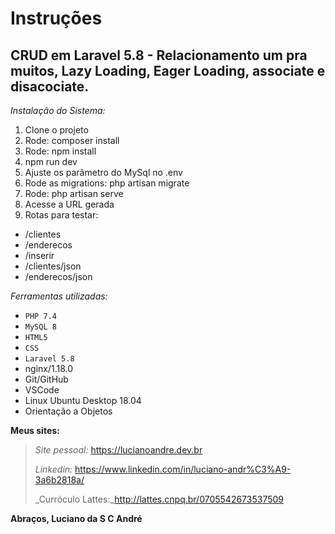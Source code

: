 # **Instruções**
## CRUD em Laravel 5.8 - Relacionamento um pra muitos, Lazy Loading, Eager Loading, associate e disacociate.

_Instalação do Sistema:_

1. Clone o projeto
2. Rode: composer install
3. Rode: npm install
4. npm run dev
5. Ajuste os parâmetro do MySql no .env
6. Rode as migrations: php artisan migrate
7. Rode: php artisan serve
8. Acesse a URL gerada
9. Rotas para testar:
- /clientes
- /enderecos
- /inserir
- /clientes/json
- /enderecos/json

_Ferramentas utilizadas:_
- `PHP 7.4`
- `MySQL 8`
- `HTML5`
- `CSS`
- `Laravel 5.8`
- nginx/1.18.0
- Git/GitHub
- VSCode
- Linux Ubuntu Desktop 18.04
- Orientação a Objetos

**Meus sites:**
> _Site pessoal:_ https://lucianoandre.dev.br
>
> _Linkedin:_ https://www.linkedin.com/in/luciano-andr%C3%A9-3a6b2818a/
>
> _Curróculo Lattes:_http://lattes.cnpq.br/0705542673537509

**Abraços, Luciano da S C André**
